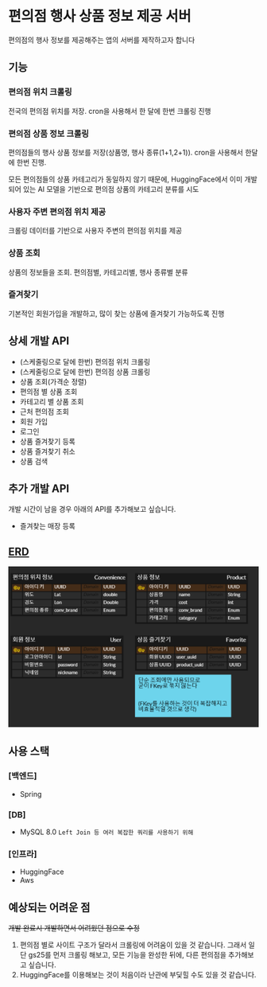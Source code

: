 # 편의점 행사 상품 정보 제공 서버
편의점의 행사 정보를 제공해주는 앱의 서버를 제작하고자 합니다
## 기능
### 편의점 위치 크롤링
전국의 편의점 위치를 저장. cron을 사용해서 한 달에 한번 크롤링 진행
### 편의점 상품 정보 크롤링
편의점들의 행사 상품 정보를 저장(상품명, 행사 종류(1+1,2+1)). cron을 사용해서 한달에 한번 진행.

모든 편의점들의 상품 카테고리가 동일하지 않기 때문에, HuggingFace에서 이미 개발되어 있는 AI 모델을 기반으로 편의점 상품의 카테고리 분류를 시도
### 사용자 주변 편의점 위치 제공
크롤링 데이터를 기반으로 사용자 주변의 편의점 위치를 제공
### 상품 조회
상품의 정보들을 조회. 편의점별, 카테고리별, 행사 종류별 분류
### 즐겨찾기
기본적인 회원가입을 개발하고, 많이 찾는 상품에 즐겨찾기 가능하도록 진행

## 상세 개발 API
- (스케줄링으로 달에 한번) 편의점 위치 크롤링
- (스케줄링으로 달에 한번) 편의점 상품 크롤링
- 상품 조회(가격순 정렬)
- 편의점 별 상품 조회
- 카테고리 별 상품 조회
- 근처 편의점 조회
- 회원 가입
- 로그인
- 상품 즐겨찾기 등록
- 상품 즐겨찾기 취소
- 상품 검색
## 추가 개발 API
개발 시간이 남을 경우 아래의 API를 추가해보고 싶습니다.
- 즐겨찾는 매장 등록

## [ERD](https://www.erdcloud.com/d/QnaJSNkLZEWPn6fW3)
![img_1.png](img_1.png)


## 사용 스택
### [백엔드]
- Spring
### [DB]
- MySQL 8.0 `Left Join 등 여러 복잡한 쿼리를 사용하기 위해`
### [인프라]
- HuggingFace
- Aws

## 예상되는 어려운 점
~~개발 완료시 개발하면서 어려웠던 점으로 수정~~
1. 편의점 별로 사이트 구조가 달라서 크롤링에 어려움이 있을 것 같습니다. 그래서 일단 gs25를 먼저 크롤링 해보고, 모든 기능을 완성한 뒤에, 다른 편의점을 추가해보고 싶습니다.
2. HuggingFace를 이용해보는 것이 처음이라 난관에 부딫힐 수도 있을 것 같습니다.